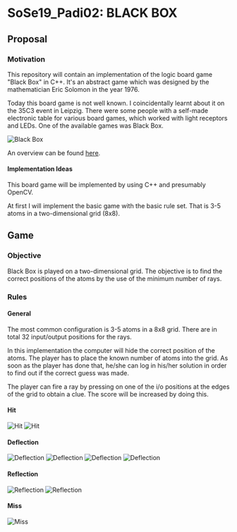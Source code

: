 # SoSe19_Padi02: BLACK BOX

## Proposal

### Motivation
This repository will contain an implementation of the logic board game "Black Box" in C++.
It's an abstract game which was designed by the mathematician Eric Solomon in the year 1976.

Today this board game is not well known.
I coincidentally learnt about it on the 35C3 event in Leipzig.
There were some people with a self-made electronic table for various board games, which worked with light receptors and LEDs.
One of the available games was Black Box.

![Black Box](resources/blackbox.jpg "Black Box")

An overview can be found [here](https://en.wikipedia.org/wiki/Black_Box_\(game\)).

#### Implementation Ideas
This board game will be implemented by using C++ and presumably OpenCV.

At first I will implement the basic game with the basic rule set.
That is 3-5 atoms in a two-dimensional grid (8x8).



## Game

### Objective
Black Box is played on a two-dimensional grid.
The objective is to find the correct positions of the atoms by the use of the minimum number of rays.

### Rules

#### General
The most common configuration is 3-5 atoms in a 8x8 grid.
There are in total 32 input/output positions for the rays.

In this implementation the computer will hide the correct position of the atoms.
The player has to place the known number of atoms into the grid.
As soon as the player has done that, he/she can log in his/her solution in order to find out if the correct guess was made.

The player can fire a ray by pressing on one of the i/o positions at the edges of the grid to obtain a clue.
The score will be increased by doing this.

#### Hit
![Hit](resources/hit-01.png "Hit")
![Hit](resources/hit-02.png "Hit")

#### Deflection
![Deflection](resources/deflection-01.png "Deflection")
![Deflection](resources/deflection-02.png "Deflection")
![Deflection](resources/deflection-03.png "Deflection")
![Deflection](resources/deflection-04.png "Deflection")

#### Reflection
![Reflection](resources/reflection-01.png "Reflection")
![Reflection](resources/reflection-02.png "Reflection")

#### Miss
![Miss](resources/miss.png "Miss")


